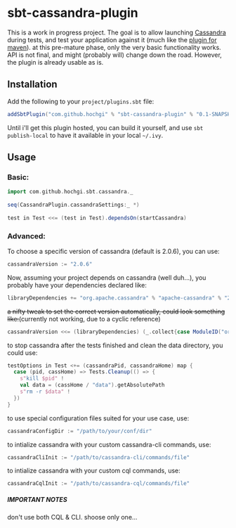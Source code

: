 sbt-cassandra-plugin
====================

This is a work in progress project.  The goal is to allow launching [Cassandra](http://cassandra.apache.org) during tests, and test your application against it (much like the [plugin for maven](http://mojo.codehaus.org/cassandra-maven-plugin)).
at this pre-mature phase, only the very basic functionality works. API is not final, and might (probably will) change down the road.
However, the plugin is already usable as is.

## Installation ##
Add the following to your `project/plugins.sbt` file:
```scala
addSbtPlugin("com.github.hochgi" % "sbt-cassandra-plugin" % "0.1-SNAPSHOT")
```
Until i'll get this plugin hosted, you can build it yourself, and use `sbt publish-local` to have it available in your local `~/.ivy`.

## Usage ##
### Basic: ###
```scala
import com.github.hochgi.sbt.cassandra._
    
seq(CassandraPlugin.cassandraSettings:_ *)
   
test in Test <<= (test in Test).dependsOn(startCassandra)
``` 
### Advanced: ##
To choose a specific version of cassandra (default is 2.0.6), you can use:
```scala
cassandraVersion := "2.0.6"
```
Now, assuming your project depends on cassandra (well duh...), you probably have your dependencies declared like:
```scala
libraryDependencies += "org.apache.cassandra" % "apache-cassandra" % "2.0.6"
```
~~a nifty tweak to set the correct version automatically, could look something like:~~(currently not working, due to a cyclic reference)
```scala
cassandraVersion <<= (libraryDependencies) (_.collect{case ModuleID("org.apache.cassandra","apache-cassandra",version,_,_,_,_,_,_,_,_) => version}.head)
```
to stop cassandra after the tests finished and clean the data directory, you could use:
```scala
testOptions in Test <+= (cassandraPid, cassandraHome) map {
  case (pid, cassHome) => Tests.Cleanup(() => {
    s"kill $pid" !
    val data = (cassHome / "data").getAbsolutePath
    s"rm -r $data" !
  })
}
```
to use special configuration files suited for your use case, use:
```scala
cassandraConfigDir := "/path/to/your/conf/dir"
```
to intialize cassandra with your custom cassandra-cli commands, use:
```scala
cassandraCliInit := "/path/to/cassandra-cli/commands/file"
```
to intialize cassandra with your custom cql commands, use:
```scala
cassandraCqlInit := "/path/to/cassandra-cql/commands/file"
```

##### IMPORTANT NOTES #####
don't use both CQL & CLI. shoose only one...
